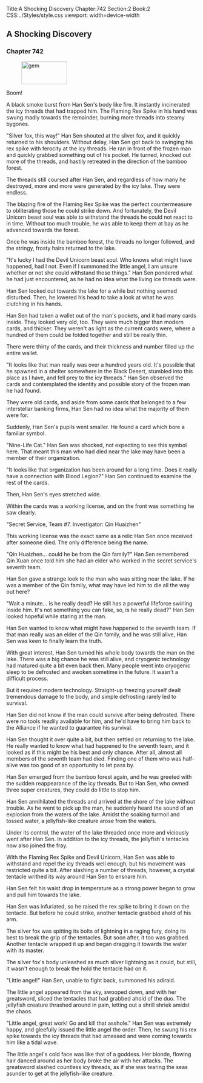 Title:A Shocking Discovery 
Chapter:742 
Section:2 
Book:2 
CSS:../Styles/style.css 
viewport: width=device-width
  
## A Shocking Discovery
### Chapter 742 
<figure>
	<img src="../Images/gem.gif" alt="gem" id="gem" width="120" height="60" />
</figure>
  

  
  Boom!

A black smoke burst from Han Sen's body like fire. It instantly incinerated the icy threads that had trapped him. The Flaming Rex Spike in his hand was swung madly towards the remainder, burning more threads into steamy bygones.

"Silver fox, this way!" Han Sen shouted at the silver fox, and it quickly returned to his shoulders. Without delay, Han Sen got back to swinging his rex spike with ferocity at the icy threads. He ran in front of the frozen man and quickly grabbed something out of his pocket. He turned, knocked out more of the threads, and hastily retreated in the direction of the bamboo forest.

The threads still coursed after Han Sen, and regardless of how many he destroyed, more and more were generated by the icy lake. They were endless.

The blazing fire of the Flaming Rex Spike was the perfect countermeasure to obliterating those he could strike down. And fortunately, the Devil Unicorn beast soul was able to withstand the threads he could not react to in time. Without too much trouble, he was able to keep them at bay as he advanced towards the forest.

Once he was inside the bamboo forest, the threads no longer followed, and the stringy, frosty hairs returned to the lake.

"It's lucky I had the Devil Unicorn beast soul. Who knows what might have happened, had I not. Even if I summoned the little angel, I am unsure whether or not she could withstand those things." Han Sen pondered what he had just encountered, as he had no idea what the living ice threads were.

Han Sen looked out towards the lake for a while but nothing seemed disturbed. Then, he lowered his head to take a look at what he was clutching in his hands.

Han Sen had taken a wallet out of the man's pockets, and it had many cards inside. They looked very old, too. They were much bigger than modern cards, and thicker. They weren't as light as the current cards were, where a hundred of them could be folded together and still be really thin.

There were thirty of the cards, and their thickness and number filled up the entire wallet.

"It looks like that man really was over a hundred years old. It's possible that he spawned in a shelter somewhere in the Black Desert, stumbled into this place as I have, and fell prey to the icy threads." Han Sen observed the cards and contemplated the identity and possible story of the frozen man he had found.

They were old cards, and aside from some cards that belonged to a few interstellar banking firms, Han Sen had no idea what the majority of them were for.

Suddenly, Han Sen's pupils went smaller. He found a card which bore a familiar symbol.

"Nine-Life Cat." Han Sen was shocked, not expecting to see this symbol here. That meant this man who had died near the lake may have been a member of their organization.

"It looks like that organization has been around for a long time. Does it really have a connection with Blood Legion?" Han Sen continued to examine the rest of the cards.

Then, Han Sen's eyes stretched wide.

Within the cards was a working license, and on the front was something he saw clearly.

"Secret Service, Team #7. Investigator: Qin Huaizhen"

This working license was the exact same as a relic Han Sen once received after someone died. The only difference being the name.

"Qin Huaizhen... could he be from the Qin family?" Han Sen remembered Qin Xuan once told him she had an elder who worked in the secret service's seventh team.

Han Sen gave a strange look to the man who was sitting near the lake. If he was a member of the Qin family, what may have led him to die all the way out here?

"Wait a minute... is he really dead? He still has a powerful lifeforce swirling inside him. It's not something you can fake, so, is he really dead?" Han Sen looked hopeful while staring at the man.

Han Sen wanted to know what might have happened to the seventh team. If that man really was an elder of the Qin family, and he was still alive, Han Sen was keen to finally learn the truth.

With great interest, Han Sen turned his whole body towards the man on the lake. There was a big chance he was still alive, and cryogenic technology had matured quite a bit even back then. Many people went into cryogenic sleep to be defrosted and awoken sometime in the future. It wasn't a difficult process.

But it required modern technology. Straight-up freezing yourself dealt tremendous damage to the body, and simple defrosting rarely led to survival.

Han Sen did not know if the man could survive after being defrosted. There were no tools readily available for him, and he'd have to bring him back to the Alliance if he wanted to guarantee his survival.

Han Sen thought it over quite a bit, but then settled on returning to the lake. He really wanted to know what had happened to the seventh team, and it looked as if this might be his best and only chance. After all, almost all members of the seventh team had died. Finding one of them who was half-alive was too good of an opportunity to let pass by.

Han Sen emerged from the bamboo forest again, and he was greeted with the sudden reappearance of the icy threads. But to Han Sen, who owned three super creatures, they could do little to stop him.

Han Sen annihilated the threads and arrived at the shore of the lake without trouble. As he went to pick up the man, he suddenly heard the sound of an explosion from the waters of the lake. Amidst the soaking turmoil and tossed water, a jellyfish-like creature arose from the waters.

Under its control, the water of the lake threaded once more and viciously went after Han Sen. In addition to the icy threads, the jellyfish's tentacles now also joined the fray.

With the Flaming Rex Spike and Devil Unicorn, Han Sen was able to withstand and repel the icy threads well enough, but his movement was restricted quite a bit. After slashing a number of threads, however, a crystal tentacle writhed its way around Han Sen to ensnare him.

Han Sen felt his waist drop in temperature as a strong power began to grow and pull him towards the lake.

Han Sen was infuriated, so he raised the rex spike to bring it down on the tentacle. But before he could strike, another tentacle grabbed ahold of his arm.

The silver fox was spitting its bolts of lightning in a raging fury, doing its best to break the grip of the tentacles. But soon after, it too was grabbed. Another tentacle wrapped it up and began dragging it towards the water with its master.

The silver fox's body unleashed as much silver lightning as it could, but still, it wasn't enough to break the hold the tentacle had on it.

"Little angel!" Han Sen, unable to fight back, summoned his adiraid.

The little angel appeared from the sky, swooped down, and with her greatsword, sliced the tentacles that had grabbed ahold of the duo. The jellyfish creature thrashed around in pain, letting out a shrill shriek amidst the chaos.

"Little angel, great work! Go and kill that asshole." Han Sen was extremely happy, and gleefully issued the little angel the order. Then, he swung his rex spike towards the icy threads that had amassed and were coming towards him like a tidal wave.

The little angel's cold face was like that of a goddess. Her blonde, flowing hair danced around as her body broke the air with her attacks. The greatsword slashed countless icy threads, as if she was tearing the seas asunder to get at the jellyfish-like creature.
